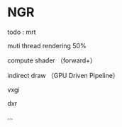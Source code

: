 ﻿# NGR
todo
: mrt

  muti thread rendering 50%
  
  compute shader （forward+）
  
  indirect draw （GPU Driven Pipeline）
  
  vxgi
  
  dxr
  
  
  ...
